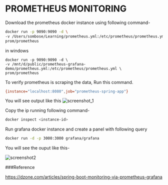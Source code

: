 # PROMETHEUS MONITORING

Download the prometheus docker instance using following command-

```sh
docker run -p 9090:9090 -d \
-v /Users/sombose/Learning/prometheus.yml:/etc/prometheus/prometheus.yml \
prom/prometheus
```
in windows
```shell
docker run -p 9090:9090 -d \
-v /mnt/d/public/prometheus-grafana-demo/prometheus.yml:/etc/prometheus/prometheus.yml \
prom/prometheus
```


To verify prometheus is scraping the data, Run this command.

```sh
{instance="localhost:8080",job="prometheus-spring-app"}
```

You will see output like this 
![screenshot_1]()

Copy the ip running following command-
```sh
docker inspect <instance-id>
```

Run grafana docker instance and create a panel with following query

```sh
docker run -d -p 3000:3000 grafana/grafana
```

You will see the ouput like this-

![screenshot2]()


###Reference

https://dzone.com/articles/spring-boot-monitoring-via-prometheus-grafana
